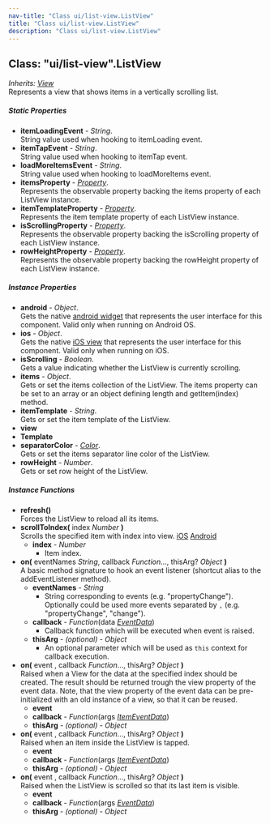 ```yaml
---
nav-title: "Class ui/list-view.ListView"
title: "Class ui/list-view.ListView"
description: "Class ui/list-view.ListView"
---
```

## Class: "ui/list-view".ListView  
_Inherits:_ [_View_](../../ui/core/view/View.md)  
Represents a view that shows items in a vertically scrolling list.

##### Static Properties
 - **itemLoadingEvent** - _String_.    
  String value used when hooking to itemLoading event.
 - **itemTapEvent** - _String_.    
  String value used when hooking to itemTap event.
 - **loadMoreItemsEvent** - _String_.    
  String value used when hooking to loadMoreItems event.
 - **itemsProperty** - [_Property_](../../ui/core/dependency-observable/Property.md).    
  Represents the observable property backing the items property of each ListView instance.
 - **itemTemplateProperty** - [_Property_](../../ui/core/dependency-observable/Property.md).    
  Represents the item template property of each ListView instance.
 - **isScrollingProperty** - [_Property_](../../ui/core/dependency-observable/Property.md).    
  Represents the observable property backing the isScrolling property of each ListView instance.
 - **rowHeightProperty** - [_Property_](../../ui/core/dependency-observable/Property.md).    
  Represents the observable property backing the rowHeight property of each ListView instance.

##### Instance Properties
 - **android** - _Object_.    
  Gets the native [android widget](http://developer.android.com/reference/android/widget/ListView.html) that represents the user interface for this component. Valid only when running on Android OS.
 - **ios** - _Object_.    
  Gets the native [iOS view](https://developer.apple.com/library/ios/documentation/UIKit/Reference/UITableView_Class/) that represents the user interface for this component. Valid only when running on iOS.
 - **isScrolling** - _Boolean_.    
  Gets a value indicating whether the ListView is currently scrolling.
 - **items** - _Object_.    
  Gets or set the items collection of the ListView. 
The items property can be set to an array or an object defining length and getItem(index) method.
 - **itemTemplate** - _String_.    
  Gets or set the item template of the ListView. 
 - **view**
 - **Template**
 - **separatorColor** - [_Color_](../../color/Color.md).    
  Gets or set the items separator line color of the ListView. 
 - **rowHeight** - _Number_.    
  Gets or set row height of the ListView.

##### Instance Functions
 - **refresh()**  
     Forces the ListView to reload all its items.
 - **scrollToIndex(** index _Number_ **)**  
     Scrolls the specified item with index into view. 
[iOS](https://developer.apple.com/library/prerelease/ios/documentation/UIKit/Reference/UITableView_Class/#//apple_ref/occ/instm/UITableView/scrollToRowAtIndexPath:atScrollPosition:animated:)
[Android](http://developer.android.com/reference/android/widget/ListView.html#setSelection(int))
   - **index** - _Number_  
     - Item index. 
 - **on(** eventNames _String_, callback _Function_..., thisArg? _Object_ **)**  
     A basic method signature to hook an event listener (shortcut alias to the addEventListener method).
   - **eventNames** - _String_  
     - String corresponding to events (e.g. "propertyChange"). Optionally could be used more events separated by `,` (e.g. "propertyChange", "change"). 
   - **callback** - _Function_(data [_EventData_](../../data/observable/EventData.md))  
     - Callback function which will be executed when event is raised.
   - **thisArg** - _(optional)_ - _Object_  
     - An optional parameter which will be used as `this` context for callback execution.
 - **on(** event , callback _Function_..., thisArg? _Object_ **)**  
     Raised when a View for the data at the specified index should be created. 
The result should be returned trough the view property of the event data.
Note, that the view property of the event data can be pre-initialized with 
an old instance of a view, so that it can be reused. 
   - **event**
   - **callback** - _Function_(args [_ItemEventData_](../../ui/list-view/ItemEventData.md))
   - **thisArg** - _(optional)_ - _Object_
 - **on(** event , callback _Function_..., thisArg? _Object_ **)**  
     Raised when an item inside the ListView is tapped.
   - **event**
   - **callback** - _Function_(args [_ItemEventData_](../../ui/list-view/ItemEventData.md))
   - **thisArg** - _(optional)_ - _Object_
 - **on(** event , callback _Function_..., thisArg? _Object_ **)**  
     Raised when the ListView is scrolled so that its last item is visible.
   - **event**
   - **callback** - _Function_(args [_EventData_](../../data/observable/EventData.md))
   - **thisArg** - _(optional)_ - _Object_